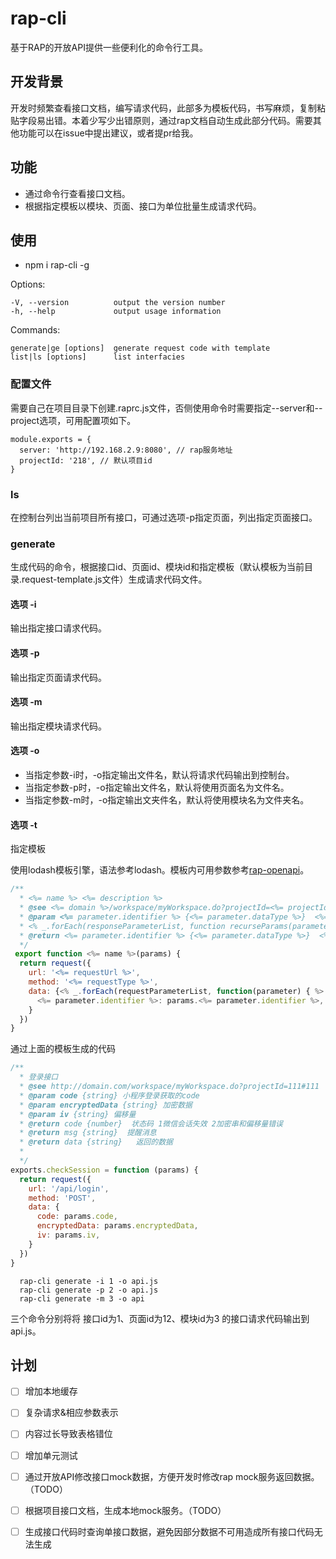 # rap-cli
基于RAP的开放API提供一些便利化的命令行工具。

## 开发背景
开发时频繁查看接口文档，编写请求代码，此部多为模板代码，书写麻烦，复制粘贴字段易出错。本着少写少出错原则，通过rap文档自动生成此部分代码。需要其他功能可以在issue中提出建议，或者提pr给我。

## 功能
- 通过命令行查看接口文档。
- 根据指定模板以模块、页面、接口为单位批量生成请求代码。

## 使用
- npm i rap-cli -g

Options:

    -V, --version          output the version number
    -h, --help             output usage information

  Commands:

    generate|ge [options]  generate request code with template
    list|ls [options]      list interfacies

### 配置文件
需要自己在项目目录下创建.raprc.js文件，否侧使用命令时需要指定--server和--project选项，可用配置项如下。
```
module.exports = {
  server: 'http://192.168.2.9:8080', // rap服务地址
  projectId: '218', // 默认项目id
}
```
### ls
在控制台列出当前项目所有接口，可通过选项-p指定页面，列出指定页面接口。

### generate
生成代码的命令，根据接口id、页面id、模块id和指定模板（默认模板为当前目录.request-template.js文件）生成请求代码文件。

#### 选项 -i
输出指定接口请求代码。
#### 选项 -p
输出指定页面请求代码。
#### 选项 -m
输出指定模块请求代码。

#### 选项 -o
- 当指定参数-i时，-o指定输出文件名，默认将请求代码输出到控制台。
- 当指定参数-p时，-o指定输出文件名，默认将使用页面名为文件名。
- 当指定参数-m时，-o指定输出文夹件名，默认将使用模块名为文件夹名。

#### 选项 -t
指定模板

使用lodash模板引擎，语法参考lodash。模板内可用参数参考[rap-openapi](https://github.com/thx/RAP/wiki/user_manual_cn#%E5%BC%80%E6%94%BEapi)。
```javascript
/**
  * <%= name %> <%= description %>
  * @see <%= domain %>/workspace/myWorkspace.do?projectId=<%= projectId %>#<%= id %><% _.forEach(requestParameterList, function recurseParams(parameter, prefix = '') { %>
  * @param <%= parameter.identifier %> {<%= parameter.dataType %>}  <%= parameter.name %> <%= parameter.remark %><% }) %>
  * <% _.forEach(responseParameterList, function recurseParams(parameter, prefix = '') { %>
  * @return <%= parameter.identifier %> {<%= parameter.dataType %>}  <%= parameter.name %> <%= parameter.remark %><% }) %>
  */
 export function <%= name %>(params) {
  return request({
    url: '<%= requestUrl %>',
    method: '<%= requestType %>',
    data: {<% _.forEach(requestParameterList, function(parameter) { %>
      <%= parameter.identifier %>: params.<%= parameter.identifier %>, <% }) %>
    }
  })
}
```

通过上面的模板生成的代码
```javascript
/**
  * 登录接口
  * @see http://domain.com/workspace/myWorkspace.do?projectId=111#111
  * @param code {string} 小程序登录获取的code
  * @param encryptedData {string} 加密数据
  * @param iv {string} 偏移量
  * @return code {number}  状态码 1微信会话失效 2加密串和偏移量错误
  * @return msg {string}  提醒消息
  * @return data {string}   返回的数据
  *
  */
exports.checkSession = function (params) {
  return request({
    url: '/api/login',
    method: 'POST',
    data: {
      code: params.code,
      encryptedData: params.encryptedData,
      iv: params.iv,
    }
  })
}

```


```
  rap-cli generate -i 1 -o api.js
  rap-cli generate -p 2 -o api.js
  rap-cli generate -m 3 -o api
```
三个命令分别将将 接口id为1、页面id为12、模块id为3 的接口请求代码输出到api.js。


## 计划
- [ ] 增加本地缓存
- [ ] 复杂请求&相应参数表示
- [ ] 内容过长导致表格错位
- [ ] 增加单元测试
- [ ] 通过开放API修改接口mock数据，方便开发时修改rap mock服务返回数据。（TODO）
- [ ] 根据项目接口文档，生成本地mock服务。（TODO）
- [ ] 生成接口代码时查询单接口数据，避免因部分数据不可用造成所有接口代码无法生成

